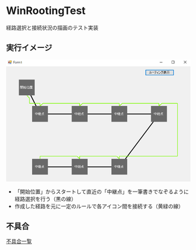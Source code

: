 # WinRootingTest
経路選択と接続状況の描画のテスト実装

## 実行イメージ
![ss.png](ss.png)  
* 「開始位置」からスタートして直近の「中継点」を一筆書きでなぞるように経路選択を行う（黒の線）
* 作成した経路を元に一定のルールで各アイコン間を接続する（黄緑の線）

## 不具合
[不具合一覧](fail/README.md)